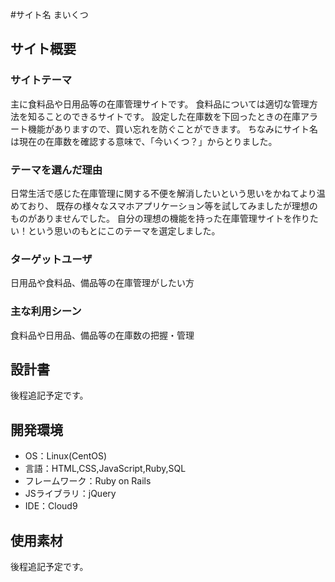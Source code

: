 #サイト名 
まいくつ

## サイト概要
### サイトテーマ
主に食料品や日用品等の在庫管理サイトです。
食料品については適切な管理方法を知ることのできるサイトです。
設定した在庫数を下回ったときの在庫アラート機能がありますので、買い忘れを防ぐことができます。
ちなみにサイト名は現在の在庫数を確認する意味で、「今いくつ？」からとりました。

### テーマを選んだ理由
日常生活で感じた在庫管理に関する不便を解消したいという思いをかねてより温めており、
既存の様々なスマホアプリケーション等を試してみましたが理想のものがありませんでした。
自分の理想の機能を持った在庫管理サイトを作りたい！という思いのもとにこのテーマを選定しました。

### ターゲットユーザ
日用品や食料品、備品等の在庫管理がしたい方

### 主な利用シーン
食料品や日用品、備品等の在庫数の把握・管理


## 設計書
後程追記予定です。

## 開発環境
- OS：Linux(CentOS)
- 言語：HTML,CSS,JavaScript,Ruby,SQL
- フレームワーク：Ruby on Rails
- JSライブラリ：jQuery
- IDE：Cloud9

## 使用素材
後程追記予定です。